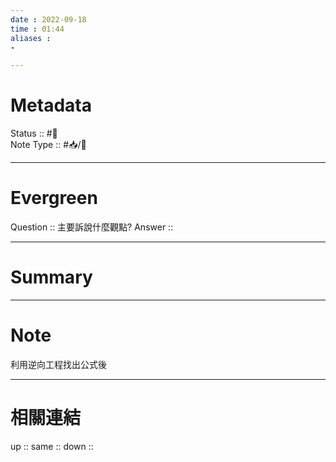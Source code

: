 ```yaml
---
date : 2022-09-18
time : 01:44
aliases :
- 

---
```


# Metadata
Status :: #🌱 <br>
Note Type :: #📥/📘 <br>

---
# Evergreen
Question :: 主要訴說什麼觀點?
Answer :: 


---

# Summary


---

# Note
利用逆向工程找出公式後

---

# 相關連結

up :: 
same :: 
down :: 



